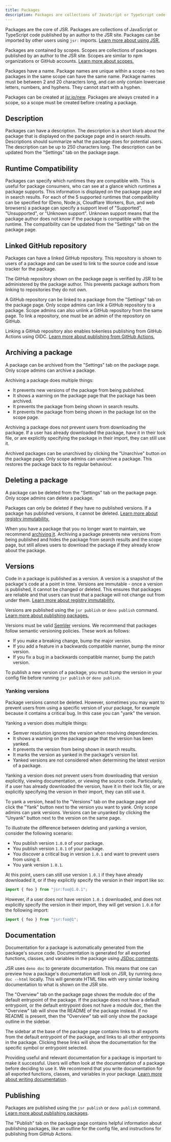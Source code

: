 ```yaml
---
title: Packages
description: Packages are collections of JavaScript or TypeScript code published by an author to JSR. Learn how to create and manage packages.
---
```


Packages are the core of JSR. Packages are collections of JavaScript or
TypeScript code published by an author to the JSR site. Packages can be imported
by other users using `jsr:` imports.
[Learn more about using JSR.](/docs/using-packages)

Packages are contained by scopes. Scopes are collections of packages published
by an author to the JSR site. Scopes are similar to npm organizations or GitHub
accounts. [Learn more about scopes.](/docs/scopes)

Packages have a name. Package names are unique within a scope - no two packages
in the same scope can have the same name. Package names must be between 2 and 20
characters long, and can only contain lowercase letters, numbers, and hyphens.
They cannot start with a hyphen.

Packages can be created at [jsr.io/new](/new). Packages are always created in a
scope, so a scope must be created before creating a package.

## Description

Packages can have a description. The description is a short blurb about the
package that is displayed on the package page and in search results.
Descriptions should summarize what the package does for potential users. The
description can be up to 250 characters long. The description can be updated
from the "Settings" tab on the package page.

## Runtime Compatibility

Packages can specify which runtimes they are compatible with. This is useful for
package consumers, who can see at a glance which runtimes a package supports.
This information is displayed on the package page and in search results. For
each of the 5 supported runtimes that compatibility can be specified for (Deno,
Node.js, Cloudflare Workers, Bun, and web browsers) a package can specify a
support level of "Supported", "Unsupported", or "Unknown support". Unknown
support means that the package author does not know if the package is compatible
with the runtime. The compatibility can be updated from the "Settings" tab on
the package page.

## Linked GitHub repository

Packages can have a linked GitHub repository. This repository is shown to users
of a package and can be used to link to the source code and issue tracker for
the package.

The GitHub repository shown on the package page is verified by JSR to be
administered by the package author. This prevents package authors from linking
to repositories they do not own.

A GitHub repository can be linked to a package from the "Settings" tab on the
package page. Only scope admins can link a GitHub repository to a package. Scope
admins can also unlink a GitHub repository from the same page. To link a
repository, one must be an admin of the repository on GitHub.

Linking a GitHub repository also enables tokenless publishing from GitHub
Actions using OIDC.
[Learn more about publishing from GitHub Actions.](/docs/publishing-packages#publishing-from-github-actions)

## Archiving a package

A package can be archived from the "Settings" tab on the package page. Only
scope admins can archive a package.

Archiving a package does multiple things:

- It prevents new versions of the package from being published.
- It shows a warning on the package page that the package has been archived.
- It prevents the package from being shown in search results.
- It prevents the package from being shown in the package list on the scope
  page.

Archiving a package does not prevent users from downloading the package. If a
user has already downloaded the package, have it in their lock file, or are
explicitly specifying the package in their import, they can still use it.

Archived packages can be unarchived by clicking the "Unarchive" button on the
package page. Only scope admins can unarchive a package. This restores the
package back to its regular behaviour.

## Deleting a package

A package can be deleted from the "Settings" tab on the package page. Only scope
admins can delete a package.

Packages can only be deleted if they have no published versions. If a package
has published versions, it cannot be deleted.
[Learn more about registry immutability.](/docs/immutability)

When you have a package that you no longer want to maintain, we recommend
[archiving it](#archiving-a-package). Archiving a package prevents new versions
from being published and hides the package from search results and the scope
page, but still allows users to download the package if they already know about
the package.

## Versions

Code in a package is published as a version. A version is a snapshot of the
package's code at a point in time. Versions are immutable - once a version is
published, it cannot be changed or deleted. This ensures that packages are
reliable and that users can trust that a package will not change out from under
them. [Learn more about registry immutability.](/docs/immutability)

Versions are published using the `jsr publish` or `deno publish` command.
[Learn more about publishing packages.](/docs/publishing-packages)

Versions must be valid [SemVer](https://semver.org/) versions. We recommend that
packages follow semantic versioning policies. These work as follows:

- If you make a breaking change, bump the major version.
- If you add a feature in a backwards compatible manner, bump the minor version.
- If you fix a bug in a backwards compatible manner, bump the patch version.

To publish a new version of a package, you must bump the version in your config
file before running `jsr publish` or `deno publish`.

### Yanking versions

Package versions cannot be deleted. However, sometimes you may want to prevent
users from using a specific version of your package, for example because it
contains a critical bug. In this case you can "yank" the version.

Yanking a version does multiple things:

- Semver resolution ignores the version when resolving dependencies.
- It shows a warning on the package page that the version has been yanked.
- It prevents the version from being shown in search results.
- It marks the version as yanked in the package's version list.
- Yanked versions are not considered when determining the latest version of a
  package.

Yanking a version does not prevent users from downloading that version
explicitly, viewing documentation, or viewing the source code. Particularly, if
a user has already downloaded the version, have it in their lock file, or are
explicitly specifying the version in their import, they can still use it.

To yank a version, head to the "Versions" tab on the package page and click the
"Yank" button next to the version you want to yank. Only scope admins can yank
versions. Versions can be unyanked by clicking the "Unyank" button next to the
version on the same page.

To illustrate the difference between deleting and yanking a version, consider
the following scenario:

- You publish version `1.0.0` of your package.
- You publish version `1.0.1` of your package.
- You discover a critical bug in version `1.0.1` and want to prevent users from
  using it.
- You yank version `1.0.1`.

At this point, users can still use version `1.0.1` if they have already
downloaded it, or if they explicitly specify the version in their import like
so:

```ts
import { foo } from "jsr:foo@1.0.1";
```

However, if a user does not have version `1.0.1` downloaded, and does not
explicitly specify the version in their import, they will get version `1.0.0`
for the following import:

```ts
import { foo } from "jsr:foo@1";
```

## Documentation

Documentation for a package is automatically generated from the package's source
code. Documentation is generated for all exported functions, classes, and
variables in the package using
[JSDoc comments](https://jsdoc.app/about-getting-started).

JSR uses `deno doc` to generate documentation. This means that one can preview
how a package's documentation will look on JSR, by running `deno doc --html`
locally. This will generate HTML files with very similar looking documentation
to what is shown on the JSR site.

The "Overview" tab on the package page shows the module doc of the default
entrypoint of the package. If the package does not have a default entrypoint, or
the default entrypoint does not have a module doc, then the "Overview" tab will
show the README of the package instead. If no README is present, then the
"Overview" tab will only show the package outline in the sidebar.

The sidebar at the base of the package page contains links to all exports from
the default entrypoint of the package, and links to all other entrypoints in the
package. Clicking these links will show the documentation for the specific
symbol or entrypoint selected.

Providing useful and relevant documentation for a package is important to make
it successful. Users will often look at the documentation of a package before
deciding to use it. We recommend that you write documentation for all exported
functions, classes, and variables in your package.
[Learn more about writing documentation](/docs/writing-docs).

## Publishing

Packages are published using the `jsr publish` or `deno publish` command.
[Learn more about publishing packages](/docs/publishing-packages).

The "Publish" tab on the package page contains helpful information about
publishing packages, like an outline for the config file, and instructions for
publishing from GitHub Actions.
